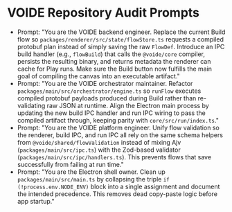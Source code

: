 # VOIDE Repository Audit Prompts

- Prompt: "You are the VOIDE backend engineer. Replace the current Build flow so `packages/renderer/src/state/flowStore.ts` requests a compiled protobuf plan instead of simply saving the raw `FlowDef`. Introduce an IPC build handler (e.g., `flowBuild`) that calls the `@voide/core` compiler, persists the resulting binary, and returns metadata the renderer can cache for Play runs. Make sure the Build button now fulfills the main goal of compiling the canvas into an executable artifact." 
- Prompt: "You are the VOIDE orchestrator maintainer. Refactor `packages/main/src/orchestrator/engine.ts` so `runFlow` executes compiled protobuf payloads produced during Build rather than re-validating raw JSON at runtime. Align the Electron main process by updating the new build IPC handler and run IPC wiring to pass the compiled artifact through, keeping parity with `core/src/run/index.ts`." 
- Prompt: "You are the VOIDE platform engineer. Unify flow validation so the renderer, build IPC, and run IPC all rely on the same schema helpers from `@voide/shared/flowValidation` instead of mixing Ajv (`packages/main/src/ipc.ts`) with the Zod-based validator (`packages/main/src/ipc/handlers.ts`). This prevents flows that save successfully from failing at run time." 
- Prompt: "You are the Electron shell owner. Clean up `packages/main/src/main.ts` by collapsing the triple `if (!process.env.NODE_ENV)` block into a single assignment and document the intended precedence. This removes dead copy-paste logic before app startup." 

